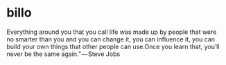 # billo
Everything around you that you call life was made up by people that were no smarter than you and you can change it, you can influence it, you can build your own things that other people can use.Once you learn that, you’ll never be the same again.” — Steve Jobs
